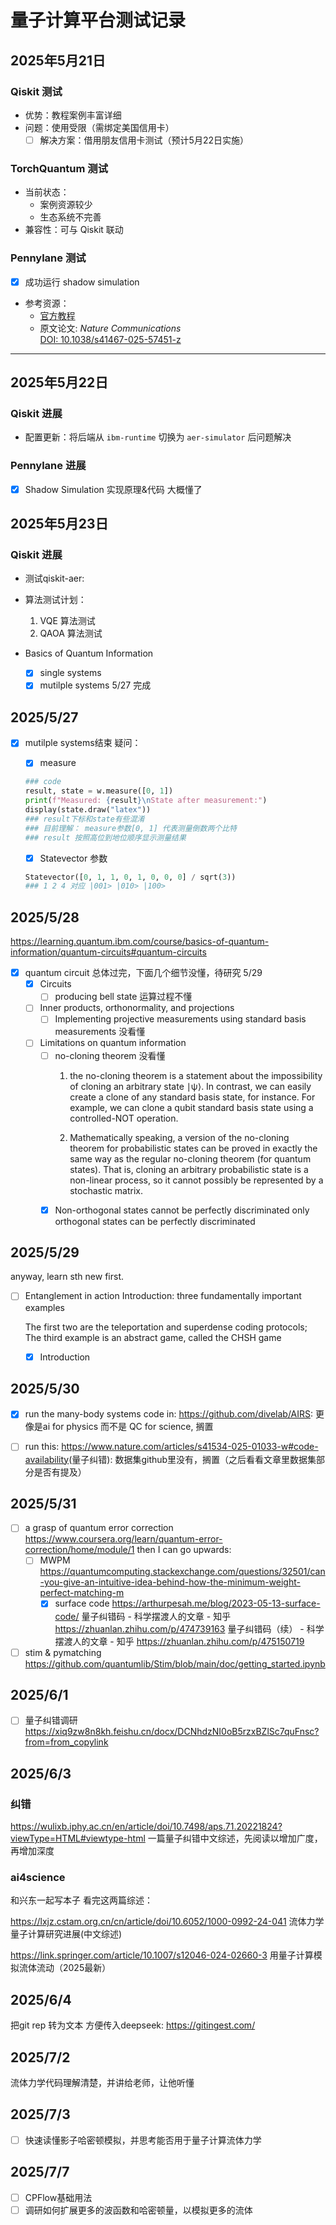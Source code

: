 # 量子计算平台测试记录

## 2025年5月21日

### Qiskit 测试

- 优势：教程案例丰富详细
- 问题：使用受限（需绑定美国信用卡）
  - [ ] 解决方案：借用朋友信用卡测试（预计5月22日实施）

### TorchQuantum 测试

- 当前状态：
  - 案例资源较少
  - 生态系统不完善
- 兼容性：可与 Qiskit 联动

### Pennylane 测试

- [x] 成功运行 shadow simulation
- 参考资源：
  - [官方教程](https://pennylane.ai/qml/demos/tutorial_shadow_hamiltonian_simulation)
  - 原文论文: _Nature Communications_  
    [DOI: 10.1038/s41467-025-57451-z](https://www.nature.com/articles/s41467-025-57451-z#data-availability)

---

## 2025年5月22日

### Qiskit 进展

- 配置更新：将后端从 `ibm-runtime` 切换为 `aer-simulator` 后问题解决

### Pennylane 进展

- [x] Shadow Simulation 实现原理&代码 大概懂了

## 2025年5月23日

### Qiskit 进展

- 测试qiskit-aer:
- 算法测试计划：
  1. VQE 算法测试
  2. QAOA 算法测试

- Basics of Quantum Information
  - [x] single systems
  - [x] mutilple systems 5/27 完成

## 2025/5/27

- [x] mutilple systems结束
  疑问：
  - [x] measure

  ```python
  ### code
  result, state = w.measure([0, 1])
  print(f"Measured: {result}\nState after measurement:")
  display(state.draw("latex"))
  ### result下标和state有些混淆
  ### 目前理解： measure参数[0, 1] 代表测量倒数两个比特
  ### result 按照高位到地位顺序显示测量结果
  ```

  - [x] Statevector 参数

  ```python
  Statevector([0, 1, 1, 0, 1, 0, 0, 0] / sqrt(3))
  ### 1 2 4 对应 |001> |010> |100>
  ```

## 2025/5/28

<https://learning.quantum.ibm.com/course/basics-of-quantum-information/quantum-circuits#quantum-circuits>

- [x] quantum circuit 总体过完，下面几个细节没懂，待研究 5/29
  - [x] Circuits
    - [ ] producing bell state 运算过程不懂
  - [ ] Inner products, orthonormality, and projections
    - [ ] Implementing projective measurements using standard basis measurements 没看懂
  - [ ] Limitations on quantum information
    - [ ] no-cloning theorem 没看懂
      1. the no-cloning theorem is a statement about the impossibility of cloning an arbitrary state ∣ψ⟩. In contrast, we can easily create a clone of any standard basis state, for instance. For example, we can clone a qubit standard basis state using a controlled-NOT operation.

      2. Mathematically speaking, a version of the no-cloning theorem for probabilistic states can be proved in exactly the same way as the regular no-cloning theorem (for quantum states). That is, cloning an arbitrary probabilistic state is a non-linear process, so it cannot possibly be represented by a stochastic matrix.
    - [x] Non-orthogonal states cannot be perfectly discriminated
          only orthogonal states can be perfectly discriminated

## 2025/5/29

anyway, learn sth new first.

- [ ] Entanglement in action
  Introduction: three fundamentally important examples

  The first two are the teleportation and superdense coding protocols; The third example is an abstract game, called the CHSH game

  - [x] Introduction

## 2025/5/30

- [x] run the many-body systems code in: <https://github.com/divelab/AIRS>: 更像是ai for physics 而不是 QC for science, 搁置

- [ ] run this: <https://www.nature.com/articles/s41534-025-01033-w#code-availability>(量子纠错): 数据集github里没有，搁置（之后看看文章里数据集部分是否有提及）

## 2025/5/31

- [ ] a grasp of quantum error correction
  <https://www.coursera.org/learn/quantum-error-correction/home/module/1>
  then I can go upwards:
  - [ ] MWPM
  <https://quantumcomputing.stackexchange.com/questions/32501/can-you-give-an-intuitive-idea-behind-how-the-minimum-weight-perfect-matching-m>
    - [x] surface code
    <https://arthurpesah.me/blog/2023-05-13-surface-code/>
    量子纠错码 - 科学摆渡人的文章 - 知乎 <https://zhuanlan.zhihu.com/p/474739163>
    量子纠错码（续） - 科学摆渡人的文章 - 知乎 <https://zhuanlan.zhihu.com/p/475150719>

- [ ] stim & pymatching
  <https://github.com/quantumlib/Stim/blob/main/doc/getting_started.ipynb>

## 2025/6/1

- [ ] 量子纠错调研
  <https://xiq9zw8n8kh.feishu.cn/docx/DCNhdzNI0oB5rzxBZlSc7quFnsc?from=from_copylink>  

## 2025/6/3

### 纠错

<https://wulixb.iphy.ac.cn/en/article/doi/10.7498/aps.71.20221824?viewType=HTML#viewtype-html>
一篇量子纠错中文综述，先阅读以增加广度，再增加深度

### ai4science

和兴东一起写本子
看完这两篇综述：

<https://lxjz.cstam.org.cn/cn/article/doi/10.6052/1000-0992-24-041>
流体力学量子计算研究进展(中文综述)

<https://link.springer.com/article/10.1007/s12046-024-02660-3>
用量子计算模拟流体流动（2025最新）

## 2025/6/4

把git rep 转为文本 方便传入deepseek: <https://gitingest.com/>

## 2025/7/2

流体力学代码理解清楚，并讲给老师，让他听懂

## 2025/7/3

- [ ] 快速读懂影子哈密顿模拟，并思考能否用于量子计算流体力学

## 2025/7/7

- [ ] CPFlow基础用法
- [ ] 调研如何扩展更多的波函数和哈密顿量，以模拟更多的流体
